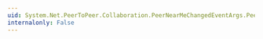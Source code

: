 ```yaml
---
uid: System.Net.PeerToPeer.Collaboration.PeerNearMeChangedEventArgs.PeerNearMe
internalonly: False
---
```


